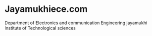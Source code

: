 # Jayamukhiece.com
Department of Electronics and communication Engineering jayamukhi Institute of Technological sciences
